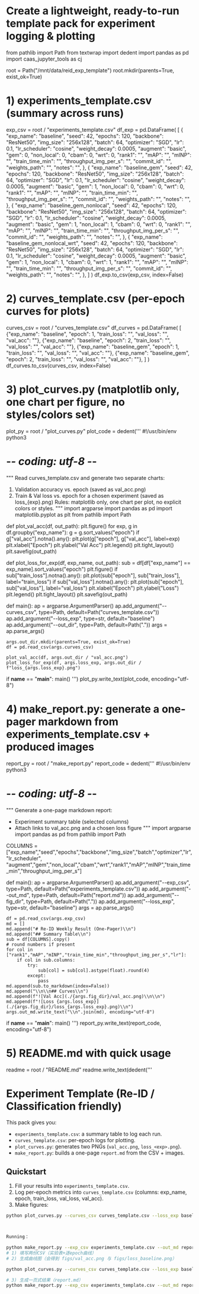 # Create a lightweight, ready-to-run template pack for experiment logging & plotting
from pathlib import Path
from textwrap import dedent
import pandas as pd
import caas_jupyter_tools as cj

root = Path("/mnt/data/reid_exp_template")
root.mkdir(parents=True, exist_ok=True)

# 1) experiments_template.csv (summary across runs)
exp_csv = root / "experiments_template.csv"
df_exp = pd.DataFrame(
    [
        {
            "exp_name": "baseline",
            "seed": 42,
            "epochs": 120,
            "backbone": "ResNet50",
            "img_size": "256x128",
            "batch": 64,
            "optimizer": "SGD",
            "lr": 0.1,
            "lr_scheduler": "cosine",
            "weight_decay": 0.0005,
            "augment": "basic",
            "gem": 0,
            "non_local": 0,
            "cbam": 0,
            "wrt": 0,
            "rank1": "",
            "mAP": "",
            "mINP": "",
            "train_time_min": "",
            "throughput_img_per_s": "",
            "commit_id": "",
            "weights_path": "",
            "notes": "",
        },
        {
            "exp_name": "baseline_gem",
            "seed": 42,
            "epochs": 120,
            "backbone": "ResNet50",
            "img_size": "256x128",
            "batch": 64,
            "optimizer": "SGD",
            "lr": 0.1,
            "lr_scheduler": "cosine",
            "weight_decay": 0.0005,
            "augment": "basic",
            "gem": 1,
            "non_local": 0,
            "cbam": 0,
            "wrt": 0,
            "rank1": "",
            "mAP": "",
            "mINP": "",
            "train_time_min": "",
            "throughput_img_per_s": "",
            "commit_id": "",
            "weights_path": "",
            "notes": "",
        },
        {
            "exp_name": "baseline_gem_nonlocal",
            "seed": 42,
            "epochs": 120,
            "backbone": "ResNet50",
            "img_size": "256x128",
            "batch": 64,
            "optimizer": "SGD",
            "lr": 0.1,
            "lr_scheduler": "cosine",
            "weight_decay": 0.0005,
            "augment": "basic",
            "gem": 1,
            "non_local": 1,
            "cbam": 0,
            "wrt": 0,
            "rank1": "",
            "mAP": "",
            "mINP": "",
            "train_time_min": "",
            "throughput_img_per_s": "",
            "commit_id": "",
            "weights_path": "",
            "notes": "",
        },
        {
            "exp_name": "baseline_gem_nonlocal_wrt",
            "seed": 42,
            "epochs": 120,
            "backbone": "ResNet50",
            "img_size": "256x128",
            "batch": 64,
            "optimizer": "SGD",
            "lr": 0.1,
            "lr_scheduler": "cosine",
            "weight_decay": 0.0005,
            "augment": "basic",
            "gem": 1,
            "non_local": 1,
            "cbam": 0,
            "wrt": 1,
            "rank1": "",
            "mAP": "",
            "mINP": "",
            "train_time_min": "",
            "throughput_img_per_s": "",
            "commit_id": "",
            "weights_path": "",
            "notes": "",
        },
    ]
)
df_exp.to_csv(exp_csv, index=False)

# 2) curves_template.csv (per-epoch curves for plots)
curves_csv = root / "curves_template.csv"
df_curves = pd.DataFrame(
    [
        {"exp_name": "baseline", "epoch": 1, "train_loss": "", "val_loss": "", "val_acc": ""},
        {"exp_name": "baseline", "epoch": 2, "train_loss": "", "val_loss": "", "val_acc": ""},
        {"exp_name": "baseline_gem", "epoch": 1, "train_loss": "", "val_loss": "", "val_acc": ""},
        {"exp_name": "baseline_gem", "epoch": 2, "train_loss": "", "val_loss": "", "val_acc": ""},
    ]
)
df_curves.to_csv(curves_csv, index=False)

# 3) plot_curves.py (matplotlib only, one chart per figure, no styles/colors set)
plot_py = root / "plot_curves.py"
plot_code = dedent('''
#!/usr/bin/env python3
# -*- coding: utf-8 -*-
"""
Read curves_template.csv and generate two separate charts:
1) Validation accuracy vs. epoch (saved as val_acc.png)
2) Train & Val loss vs. epoch for a chosen experiment (saved as loss_{exp}.png)
Rules: matplotlib only, one chart per plot, no explicit colors or styles.
"""
import argparse
import pandas as pd
import matplotlib.pyplot as plt
from pathlib import Path

def plot_val_acc(df, out_path):
    plt.figure()
    for exp, g in df.groupby("exp_name"):
        g = g.sort_values("epoch")
        if g["val_acc"].notna().any():
            plt.plot(g["epoch"], g["val_acc"], label=exp)
    plt.xlabel("Epoch")
    plt.ylabel("Val Acc")
    plt.legend()
    plt.tight_layout()
    plt.savefig(out_path)

def plot_loss_for_exp(df, exp_name, out_path):
    sub = df[df["exp_name"] == exp_name].sort_values("epoch")
    plt.figure()
    if sub["train_loss"].notna().any():
        plt.plot(sub["epoch"], sub["train_loss"], label="train_loss")
    if sub["val_loss"].notna().any():
        plt.plot(sub["epoch"], sub["val_loss"], label="val_loss")
    plt.xlabel("Epoch")
    plt.ylabel("Loss")
    plt.legend()
    plt.tight_layout()
    plt.savefig(out_path)

def main():
    ap = argparse.ArgumentParser()
    ap.add_argument("--curves_csv", type=Path, default=Path("curves_template.csv"))
    ap.add_argument("--loss_exp", type=str, default="baseline")
    ap.add_argument("--out_dir", type=Path, default=Path("."))
    args = ap.parse_args()

    args.out_dir.mkdir(parents=True, exist_ok=True)
    df = pd.read_csv(args.curves_csv)

    plot_val_acc(df, args.out_dir / "val_acc.png")
    plot_loss_for_exp(df, args.loss_exp, args.out_dir / f"loss_{args.loss_exp}.png")

if __name__ == "__main__":
    main()
''')
plot_py.write_text(plot_code, encoding="utf-8")

# 4) make_report.py: generate a one-pager markdown from experiments_template.csv + produced images
report_py = root / "make_report.py"
report_code = dedent('''
#!/usr/bin/env python3
# -*- coding: utf-8 -*-
"""
Generate a one-page markdown report:
- Experiment summary table (selected columns)
- Attach links to val_acc.png and a chosen loss figure
"""
import argparse
import pandas as pd
from pathlib import Path

COLUMNS = ["exp_name","seed","epochs","backbone","img_size","batch","optimizer","lr","lr_scheduler",
           "augment","gem","non_local","cbam","wrt","rank1","mAP","mINP","train_time_min","throughput_img_per_s"]

def main():
    ap = argparse.ArgumentParser()
    ap.add_argument("--exp_csv", type=Path, default=Path("experiments_template.csv"))
    ap.add_argument("--out_md", type=Path, default=Path("report.md"))
    ap.add_argument("--fig_dir", type=Path, default=Path("."))
    ap.add_argument("--loss_exp", type=str, default="baseline")
    args = ap.parse_args()

    df = pd.read_csv(args.exp_csv)
    md = []
    md.append("# Re-ID Weekly Result (One-Pager)\\n")
    md.append("## Summary Table\\n")
    sub = df[COLUMNS].copy()
    # round numbers if present
    for col in ["rank1","mAP","mINP","train_time_min","throughput_img_per_s","lr"]:
        if col in sub.columns:
            try:
                sub[col] = sub[col].astype(float).round(4)
            except:
                pass
    md.append(sub.to_markdown(index=False))
    md.append("\\n\\n## Curves\\n")
    md.append(f"![Val Acc](./{args.fig_dir}/val_acc.png)\\n\\n")
    md.append(f"![Loss {args.loss_exp}](./{args.fig_dir}/loss_{args.loss_exp}.png)\\n")
    args.out_md.write_text("\\n".join(md), encoding="utf-8")

if __name__ == "__main__":
    main()
''')
report_py.write_text(report_code, encoding="utf-8")

# 5) README.md with quick usage
readme = root / "README.md"
readme.write_text(dedent('''
# Experiment Template (Re-ID / Classification friendly)

This pack gives you:
- `experiments_template.csv`: a summary table to log each run.
- `curves_template.csv`: per-epoch logs for plotting.
- `plot_curves.py`: generates two PNGs (`val_acc.png`, `loss_<exp>.png`).
- `make_report.py`: builds a one-page `report.md` from the CSV + images.

## Quickstart

1) Fill your results into `experiments_template.csv`.
2) Log per-epoch metrics into `curves_template.csv` (columns: exp_name, epoch, train_loss, val_loss, val_acc).
3) Make figures:
```bash
python plot_curves.py --curves_csv curves_template.csv --loss_exp baseline --out_dir figs



Running：

python make_report.py --exp_csv experiments_template.csv --out_md report.md --fig_dir figs --loss_exp baseline
# 1) 填写两份CSV（实验表+逐epoch曲线）
# 2) 生成曲线图（会得到 figs/val_acc.png 与 figs/loss_baseline.png）

python plot_curves.py --curves_csv curves_template.csv --loss_exp baseline --out_dir figs

# 3) 生成一页式结果（report.md）
python make_report.py --exp_csv experiments_template.csv --out_md report.md --fig_dir figs --loss_exp baseline

